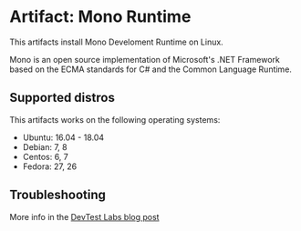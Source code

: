 # Artifact: Mono Runtime

This artifacts install Mono Develoment Runtime on Linux.

Mono is an open source implementation of Microsoft's .NET Framework based on the ECMA standards for C# and the Common Language Runtime.

## Supported distros

This artifacts works on the following operating systems:

  - Ubuntu: 16.04 - 18.04
  - Debian: 7, 8
  - Centos: 6, 7
  - Fedora: 27, 26


## Troubleshooting

More info in the [DevTest Labs blog post](https://blogs.msdn.microsoft.com/devtestlab/2016/09/22/tips-and-tricks-on-azure-devtest-labs-artifacts-development-and-debugging/)
